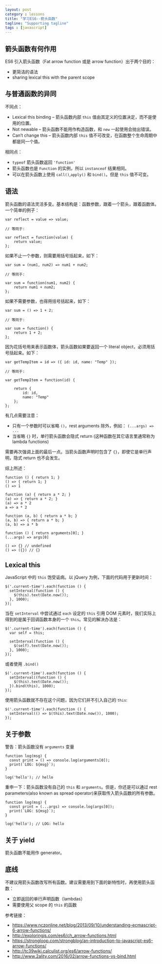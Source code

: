 ```yaml
---
layout: post
category : lessons
title: "学习ES6--箭头函数"
tagline: "Supporting tagline"
tags : [javascript]
---
```



## 箭头函数有何作用
ES6 引入箭头函数（Fat arrow function 或是 arrow function）出于两个目的：

- 更简洁的语法
- sharing lexical this with the parent scope


## 与普通函数的异同

不同点：

- Lexical this binding – 箭头函数内部 `this` 值由其定义的位置决定，而不是使用的位置。
- Not newable – 箭头函数不能用作构造函数，和 `new` 一起使用会抛出错误。
- Can’t change this – 箭头函数内部 `this` 值不可改变，在函数整个生命周期中都是同一个值。


相同点：

- `typeof` 箭头函数返回 `'function'`
- 箭头函数也是 `Function` 的实例，所以 `instanceof` 结果相同。
- 可以在箭头函数上使用 `call()`,`apply()` 和 `bind()`。但是 `this` 值不可变。

## 语法

箭头函数的语法灵活多变。基本结构是：函数参数，跟着一个箭头，跟着函数体。一个简单的例子：

```
var reflect = value => value;

// 等同于:

var reflect = function(value) {
    return value;
};
```

如果不止一个参数，则需要用括号括起来，如下：

```
var sum = (num1, num2) => num1 + num2;

// 等同于:

var sum = function(num1, num2) {
    return num1 + num2;
};
```

如果不需要参数，也得用括号括起来，如下：

```
var sum = () => 1 + 2;

// 等同于:

var sum = function() {
    return 1 + 2;
};
```

因为花括号用来表示函数体，箭头函数如果要返回一个 literal object，必须用括号括起来。如下：

```
var getTempItem = id => ({ id: id, name: "Temp" });

// 等同于:

var getTempItem = function(id) {

    return {
        id: id,
        name: "Temp"
    };
};
```


有几点需要注意：

- 只有一个参数时可以省略 `()`，rest arguments 除外，例如： `(...args) => ...`
- 当省略 `{}` 时，单行箭头函数会隐式 return (这种函数在其它语言里通常称为 lambda functions)

需要再次强调上面的最后一点。当箭头函数声明时包含了 `{}`，即使它是单行声明，隐式 return 也不会发生。


综上所述：

```
function () { return 1; }
() => { return 1; }
() => 1
 
function (a) { return a * 2; }
(a) => { return a * 2; }
(a) => a * 2
a => a * 2
 
function (a, b) { return a * b; }
(a, b) => { return a * b; }
(a, b) => a * b
 
function () { return arguments[0]; }
(...args) => args[0]
 
() => {} // undefined
() => ({}) // {}
```

## Lexical this

JavaScript 中的 `this` 饱受诟病。以 jQuery 为例，下面的代码用于更新时间：

```
$('.current-time').each(function () {
  setInterval(function () {
    $(this).text(Date.now());
  }, 1000);
});
```

当在 `setInterval` 中尝试通过 `each` 设定的 `this` 引用 DOM 元素时，我们实际上得到的是属于回调函数本身的一个 `this`。常见的解决办法是：

```
$('.current-time').each(function () {
  var self = this;
 
  setInterval(function () {
    $(self).text(Date.now());
  }, 1000);
});
```

或者使用 `.bind()`

```
$('.current-time').each(function () {
  setInterval((function () {
    $(this).text(Date.now());
  }).bind(this), 1000);
});
```


使用箭头函数就不存在这个问题，因为它们并不引入自己的 `this`:

```
$('.current-time').each(function () {
  setInterval(() => $(this).text(Date.now()), 1000);
});
```

## 关于参数
警告：箭头函数没有 `arguments` 变量

```
function log(msg) {
  const print = () => console.log(arguments[0]);
  print(`LOG: ${msg}`);
}
 
log('hello'); // hello
```

重申一下：箭头函数没有自己的 `this` 和 `arguments`。但是，你还是可以通过 rest parameters(also known as spread operator)来获取传入箭头函数的所有参数。

```
function log(msg) {
  const print = (...args) => console.log(args[0]);
  print(`LOG: ${msg}`);
}
 
log('hello'); // LOG: hello
```

## 关于 yield

箭头函数不能用作 generator。


## 底线
不建议用箭头函数改写所有函数。建议需要用到下面的新特性时，再使用箭头函数：

- 立即返回的单行声明函数（lambdas）
- 需要使用父 scope 的 `this` 的函数


参考链接：


- https://www.nczonline.net/blog/2013/09/10/understanding-ecmascript-6-arrow-functions/
- http://exploringjs.com/es6/ch_arrow-functions.html
- https://strongloop.com/strongblog/an-introduction-to-javascript-es6-arrow-functions/
- http://tc39wiki.calculist.org/es6/arrow-functions/
- http://www.2ality.com/2016/02/arrow-functions-vs-bind.html
























